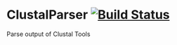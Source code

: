 ClustalParser   [![Build Status](https://travis-ci.org/eggzilla/ClustalParser.svg)](https://travis-ci.org/eggzilla/ClustalParser)
=============

Parse output of Clustal Tools
